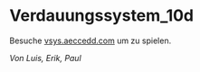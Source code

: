 # Verdauungssystem_10d

Besuche [vsys.aeccedd.com](http://vsys.aeccedd.com/ "Title") um zu spielen.

*Von Luis, Erik, Paul*
